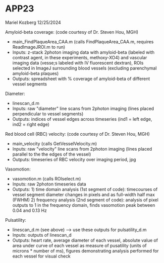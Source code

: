 # APP23
Mariel Kozberg
12/25/2024 

Amyloid-beta coverage: 
(code courtesy of Dr. Steven Hou, MGH)  
- main_FindPlaqueArea_CAA.m (calls FindPlaqueArea_CAA.m, requires ReadImageJROI.m to run) 
- Inputs: z-stack 2photon imaging data with amyloid-beta (labeled with contrast agent, in these experiments, methoxy-XO4) and vascular imaging data (vesse;s labeled with IV fluorescent dextran), ROIs selected in ImageJ surrounding blood vessels (excluding parenchymal amyloid-beta plaques) 
- Outputs: spreadsheet with % coverage of amyloid-beta of different vessel segments 

Diameter: 
- linescan_d.m 
- Inputs: raw "diameter" line scans from 2photon imaging (lines placed perpendicular to vessel segments)
- Outputs: indices of vessel edges across timeseries (ind1 = left edge, ind2 = right edge)   

Red blood cell (RBC) velocity: 
(code courtesy of Dr. Steven Hou, MGH) 
- main_velocity (calls GetVesselVelocity.m)
- Inputs: raw "velocity" line scans from 2photon imaging (lines placed parallel to the the edges of the vessel) 
- Outputs: timeseries of RBC velocity over imaging period, jpg

Vasomotion: 
- vasomotion.m (calls ROIselect.m)
- Inputs: raw 2photon timeseries data  
- Outputs: 1) time domain analysis (1st segment of code): timecourses of vessel segment diameter changes in pixels and as full-width half max (FWHM) 2) frequency analysis (2nd segment of code): analysis of pixel outputs to 1 in the frequency domain, finds vasomotion peak between 0.04 and 0.13 Hz   

Pulsatility: 
- linescan_d.m (see above) --> use these outputs for pulsatility_d.m
- Inputs: outputs of linescan_d
- Outputs: heart rate, average diameter of each vessel, absolute value of area under curve of each vessel as measure of pusatility (units of microns * number of ms), figures demonstrating analysis performed for each vessel for visual check
